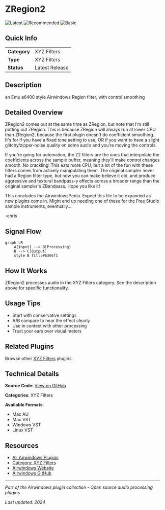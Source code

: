 # ZRegion2

![Latest](https://img.shields.io/badge/-Latest-10b981) ![Recommended](https://img.shields.io/badge/-Recommended-6366f1) ![Basic](https://img.shields.io/badge/-Basic-f59e0b)

## Quick Info

| | |
|---|---|
| **Category** | XYZ Filters |
| **Type** | XYZ Filters |
| **Status** | Latest Release |

## Description

an Emu e6400 style Airwindows Region filter, with control smoothing

## Detailed Overview

ZRegion2 comes out at the same time as ZRegion, but note that I'm still putting out ZRegion. This is because ZRegion will always run at lower CPU than ZRegion2, because the first plugin doesn't do coefficient smoothing. It's for if you have a fixed tone setting to use, OR if you want to have a slight glitchy/zipper-noise quality on some audio and you're moving the controls.

If you're going for automation, the Z2 filters are the ones that interpolate the coefficients across the sample buffer, meaning they'll make control changes smooth. No crackling! This eats more CPU, but a lot of the fun with these filters comes from actively manipulating them. The original sampler never had a Region filter type, but now you can make believe it did, and produce aggressive and textural bandpass-y effects across a broader range than the original sampler's ZBandpass. Hope you like it!


This concludes the AirwindowsPedia. Expect this file to be expanded as new plugins come in. Might end up needing one of these for the Free Studio sample instruments, eventually…

-chris

## Signal Flow

```mermaid
graph LR
    A[Input] --> B[Processing]
    B --> C[Output]
    style B fill:#6366f1
```

## How It Works

ZRegion2 processes audio in the XYZ Filters category. See the description above for specific functionality.

## Usage Tips

- Start with conservative settings
- A/B compare to hear the effect clearly
- Use in context with other processing
- Trust your ears over visual meters


## Related Plugins

Browse other [XYZ Filters](../categories/xyz-filters.md) plugins.


## Technical Details

**Source Code**: [View on GitHub](https://github.com/airwindows/airwindows/tree/master/plugins/LinuxVST/src/ZRegion2)

**Categories**: XYZ Filters

**Available Formats**:
- Mac AU
- Mac VST
- Windows VST
- Linux VST

## Resources

- [All Airwindows Plugins](../../README.md)
- [Category: XYZ Filters](../categories/xyz-filters.md)
- [Airwindows Website](https://www.airwindows.com)
- [Airwindows GitHub](https://github.com/airwindows/airwindows)

---

*Part of the Airwindows plugin collection - Open source audio processing plugins*

*Last updated: 2024*
